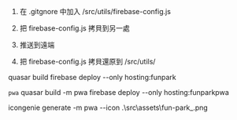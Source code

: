 <script
      async
      defer
      src="https://maps.googleapis.com/maps/api/js?key=AIzaSyBIp6u_X-pnki-DLedgYWMPQskFSIrstaE&libraries=places"
    ></script>


1. 在 .gitgnore 中加入
/src/utils/firebase-config.js

2. 把 firebase-config.js 拷貝到另一處
3. 推送到遠端
4. 把 firebase-config.js 拷貝還原到 /src/utils/




quasar build
firebase deploy --only hosting:funpark


```pwa```
quasar build -m pwa
firebase deploy --only hosting:funparkpwa

icongenie generate -m pwa --icon .\src\assets\fun-park_.png







